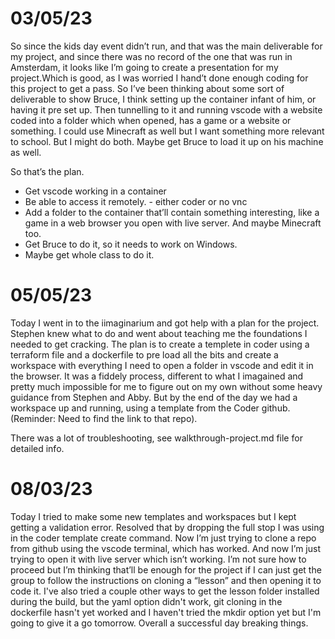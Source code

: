 
# 03/05/23

So since the kids day event didn’t run, and that was the main deliverable for my project, and since there was no record of the one that was run in Amsterdam, it looks like I’m going to create a presentation for my project.Which is good, as I was worried I hand’t done enough coding for this project to get a pass. 
So I’ve been thinking about some sort of deliverable to show Bruce, I think setting up the container infant of him, or having it pre set up. Then tunnelling to it and running vscode with a website coded into a folder which when opened, has a game or a website or something. I could use Minecraft as well but I want something more relevant to school. But I might do both. Maybe get Bruce to load it up on his machine as well. 

So that’s the plan.
- Get vscode working in a container 
- Be able to access it remotely. - either coder or no vnc
- Add a folder to the container that’ll contain something interesting, like a game in a web browser you open with live server. And maybe Minecraft too. 
- Get Bruce to do it, so it needs to work on Windows.
- Maybe get whole class to do it. 

# 05/05/23

Today I went in to the iimaginarium and got help with a plan for the project. Stephen knew what to do and went about teaching me the foundations I needed to get cracking. 
The plan is to create a templete in coder using a terraform file and a dockerfile to pre load all the bits and create a workspace with everything I need to open a folder in vscode and edit it in the browser. 
It was a fiddely process, different to what I imagained and pretty much impossible for me to figure out on my own without some heavy guidance from Stephen and Abby. 
But by the end of the day we had a workspace up and running, using a template from the Coder github. (Reminder: Need to find the link to that repo). 

There was a lot of troubleshooting, see walkthrough-project.md file for detailed info. 

# 08/03/23

Today I tried to make some new templates and workspaces but I kept getting a validation error. Resolved that by dropping the full stop I was using in the coder template create command.
Now I’m just trying to clone a repo from github using the vscode terminal, which has worked. And now I’m just trying to open it with live server which isn’t working. I’m not sure how to proceed but I’m thinking that’ll be enough for the project if I can just get the group to follow the instructions on cloning a “lesson” and then opening it to code it.
I've also tried a couple other ways to get the lesson folder installed during the build, but the yaml option didn't work, git cloning in the dockerfile hasn't yet worked and I haven't tried the mkdir option yet but I'm going to give it a go tomorrow. 
Overall a successful day breaking things. 

